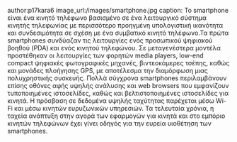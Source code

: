 author:p17kara6
image_url:/images/smartphone.jpg
caption: Το smartphone είναι ένα κινητό τηλέφωνο βασισμένο σε ένα λειτουργικό σύστημα κινητής τηλεφωνίας με περισσότερο προηγμένη 
υπολογιστική ικανότητα και συνδεσιμότητα σε σχέση με ένα συμβατικό κινητό τηλέφωνο.Τα πρώτα smartphones συνδύαζαν τις λειτουργίες ενός
προσωπικού ψηφιακού βοηθού (PDA) και ενός κινητού τηλεφώνου. Σε μεταγενέστερα μοντέλα προστέθηκαν οι λειτουργίες των φορητών media players,
low-end compact ψηφιακές φωτογραφικές μηχανές, βιντεοκάμερες τσέπης, καθώς και μονάδες πλοήγησης GPS, με αποτέλεσμα την διαμόρφωση μιας 
πολυχρηστικής συσκευής. Πολλά σύγχρονα smartphones περιλαμβάνουν επίσης οθόνες αφής υψηλής ανάλυσης και web browsers που εμφανίζουν
τυποποιημένες ιστοσελίδες, καθώς και βελτιστοποιημένες ιστοσελίδες για κινητά. Η πρόσβαση σε δεδομένα υψηλής ταχύτητας παρέχεται μέσω
Wi-Fi και μέσω κινητών ευρυζωνικών υπηρεσιών. Τα τελευταία χρόνια, η ταχεία ανάπτυξη στην αγορά των εφαρμογών για κινητά και στο εμπόριο 
κινητών τηλεφώνων έχει γίνει οδηγός για την ευρεία υιοθέτηση των smartphones.

